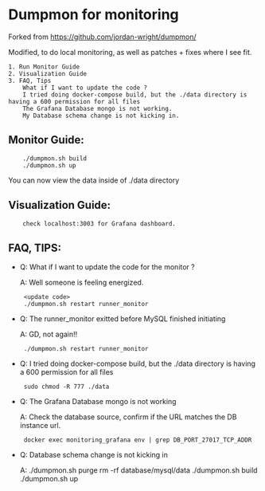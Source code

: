 # Dumpmon for monitoring

Forked from https://github.com/jordan-wright/dumpmon/ 

Modified, to do local monitoring, as well as patches + fixes where I see fit.

```
1. Run Monitor Guide
2. Visualization Guide
3. FAQ, Tips
	What if I want to update the code ?
	I tried doing docker-compose build, but the ./data directory is having a 600 permission for all files
	The Grafana Database mongo is not working.
	My Database schema change is not kicking in.
```

## Monitor Guide:
```
	./dumpmon.sh build
	./dumpmon.sh up
```

You can now view the data inside of ./data directory

## Visualization Guide:
```
	check localhost:3003 for Grafana dashboard.
```

## FAQ, TIPS:

 - Q: What if I want to update the code for the monitor ?

 	 A: Well someone is feeling energized.
 		
		<update code>
		./dumpmon.sh restart runner_monitor

 - Q: The runner_monitor exitted before MySQL finished initiating

   A: GD, not again!! 
	 	
		./dumpmon.sh restart runner_monitor

 - Q: I tried doing docker-compose build, but the ./data directory is having a 600 permission for all files

 		sudo chmod -R 777 ./data

 - Q: The Grafana Database mongo is not working

   A: Check the database source, confirm if the URL matches the DB instance url.

	 	docker exec monitoring_grafana env | grep DB_PORT_27017_TCP_ADDR

 - Q: Database schema change is not kicking in

 	 A: 
	 	./dumpmon.sh purge 
	 	rm -rf database/mysql/data
	 	./dumpmon.sh build
	 	./dumpmon.sh up
